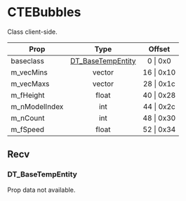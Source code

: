 # CTEBubbles

Class client-side.

|Prop|Type|Offset|
|---|:-:|:-:|
|baseclass|[DT_BaseTempEntity](#dt_basetempentity)|0 \| 0x0|
|m_vecMins|vector|16 \| 0x10|
|m_vecMaxs|vector|28 \| 0x1c|
|m_fHeight|float|40 \| 0x28|
|m_nModelIndex|int|44 \| 0x2c|
|m_nCount|int|48 \| 0x30|
|m_fSpeed|float|52 \| 0x34|

## Recv

### DT_BaseTempEntity

Prop data not available.
